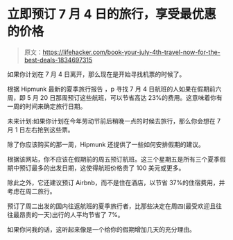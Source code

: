 # 立即预订 7 月 4 日的旅行，享受最优惠的价格

> 原文：<https://lifehacker.com/book-your-july-4th-travel-now-for-the-best-deals-1834697315>

如果你计划在 7 月 4 日离开，那么现在是开始寻找机票的时候了。



根据 Hipmunk 最新的夏季旅行报告 ，p 寻找 7 月 4 日航班的人如果在假期前六周，即 5 月 20 日那周预订这些航班，可以节省高达 23%的费用。这意味着你有一周的时间来确定旅行日期。

未来计划:如果你计划在今年劳动节前后稍晚一点的时候去旅行，那么你会想在 7 月 1 日左右抢到这些票。

除了你应该购买的那一周，Hipmunk 还提供了一些如何安排假期的建议。

根据该网站，你不应该在假期前的周五预订航班。这三个星期五是所有三个夏季假期中预订最多的出发日期，这使得航班价格贵了 100 美元或更多。

除此之外，它还建议预订 Airbnb，而不是住在酒店，以节省 37%的住宿费用，并考虑在周二旅行。

预订了周二出发的国内往返航班的夏季旅行者，比那些决定在周四(最受欢迎且往往最昂贵的一天)出行的人平均节省了 7%。

如果你问我的话，这听起来像是一个给你的假期增加几天的充分理由。